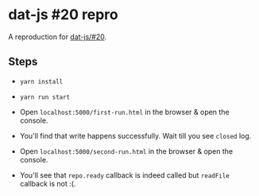 # dat-js #20 repro

A reproduction for [dat-js/#20](//github.com/datproject/dat-js/issues/20).

## Steps
- `yarn install`

- `yarn run start`

- Open `localhost:5000/first-run.html` in the browser & open the console.

- You'll find that write happens successfully. Wait till you see `closed` log.

- Open `localhost:5000/second-run.html` in the browser & open the console.

- You'll see that `repo.ready` callback is indeed called but `readFile` callback is not :(.

